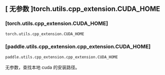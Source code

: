 ## [ 无参数 ]torch.utils.cpp_extension.CUDA_HOME
### [torch.utils.cpp_extension.CUDA_HOME]

```python
torch.utils.cpp_extension.CUDA_HOME
```

### [paddle.utils.cpp_extension.cpp_extension.CUDA_HOME]

```python
paddle.utils.cpp_extension.cpp_extension.CUDA_HOME
```

无参数，查找本地 cuda 的安装路径。
